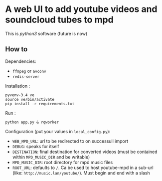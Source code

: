 # A web UI to add youtube videos and soundcloud tubes to mpd

This is *python3* software (future is now)


## How to

Dependencies:

 * `ffmpeg` or `avconv`
 * `redis-server`


Installation :

    pyvenv-3.4 ve
    source ve/bin/activate
    pip install -r requirements.txt

Run :

    python app.py & rqworker

Configuration (put your values in `local_config.py`):

 * `WEB_MPD_URL`: url to be redirected to on successull import
 * `DEBUG`: speaks for itself
 * `DESTINATION`: final destination for converted videos (must be contained within `MPD_MUSIC_DIR` and be writable)
 * `MPD_MUSIC_DIR`: root directory for mpd music files
 * `ROOT_URL`: defaults to `/`. Ca be used to host youtube-mpd in a sub-url (like: `http://music.lan/youtube/`). Must begin and end with a slash

